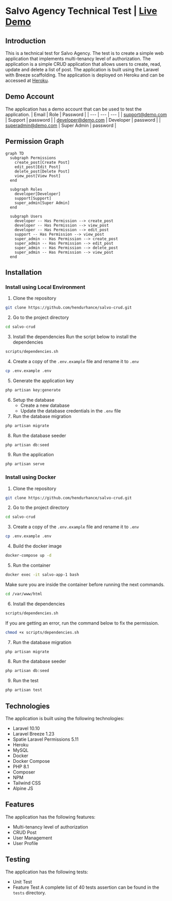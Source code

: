 # Salvo Agency Technical Test | [Live Demo](https://salvo-crud-f51bcc1d80d2.herokuapp.com/)
## Introduction
This is a technical test for Salvo Agency. The test is to create a simple web application that implements multi-tenancy level of authorization. The application is a simple CRUD application that allows users to create, read, update and delete a list of post. The application is built using the Laravel with Breeze scaffolding. The application is deployed on Heroku and can be accessed at [Heroku](https://salvo-crud-f51bcc1d80d2.herokuapp.com/).

## Demo Account
The application has a demo account that can be used to test the application. 
| Email | Role | Password |
| --- | --- | --- |
| support@demo.com | Support | password |
| developer@demo.com | Developer | password |
| superadmin@demo.com | Super Admin | password |

## Permission Graph
```mermaid
graph TD
  subgraph Permissions
    create_post[Create Post]
    edit_post[Edit Post]
    delete_post[Delete Post]
    view_post[View Post]
  end

  subgraph Roles
    developer[Developer]
    support[Support]
    super_admin[Super Admin]
  end

  subgraph Users
    developer -- Has Permission --> create_post
    developer -- Has Permission --> view_post
    developer -- Has Permission --> edit_post
    support -- Has Permission --> view_post
    super_admin -- Has Permission --> create_post
    super_admin -- Has Permission --> edit_post
    super_admin -- Has Permission --> delete_post
    super_admin -- Has Permission --> view_post
  end
```
## Installation
### Install using Local Environment
1. Clone the repository
```bash
git clone https://github.com/hendurhance/salvo-crud.git
```
2. Go to the project directory
```bash
cd salvo-crud
```
3. Install the dependencies
    Run the script below to install the dependencies
```bash
scripts/dependencies.sh
```
4. Create a copy of the `.env.example` file and rename it to `.env`
```bash
cp .env.example .env
```
5. Generate the application key
```bash
php artisan key:generate
```
6. Setup the database
    - Create a new database
    - Update the database credentials in the `.env` file
7. Run the database migration
```bash
php artisan migrate
```
8. Run the database seeder
```bash
php artisan db:seed
```
9. Run the application
```bash
php artisan serve
```

### Install using Docker
1. Clone the repository
```bash
git clone https://github.com/hendurhance/salvo-crud.git
```
2. Go to the project directory
```bash
cd salvo-crud
```
3. Create a copy of the `.env.example` file and rename it to `.env`
```bash
cp .env.example .env
```
4. Build the docker image
```bash
docker-compose up -d
```
5. Run the container
```bash
docker exec -it salvo-app-1 bash
```
Make sure you are inside the container before running the next commands.
```bash
cd /var/www/html
```
6. Install the dependencies
```bash
scripts/dependencies.sh
```
If you are getting an error, run the command below to fix the permission.
```bash
chmod +x scripts/dependencies.sh
```
7. Run the database migration
```bash
php artisan migrate
```
8. Run the database seeder
```bash
php artisan db:seed
```
9. Run the test
```bash
php artisan test
```

## Technologies
The application is built using the following technologies:
- Laravel 10.10
- Laravel Breeze 1.23
- Spatie Laravel Permissions 5.11
- Heroku
- MySQL
- Docker
- Docker Compose
- PHP 8.1
- Composer
- NPM
- Tailwind CSS
- Alpine JS

## Features
The application has the following features:
- Multi-tenancy level of authorization
- CRUD Post
- User Management
- User Profile

## Testing
The application has the following tests:
- Unit Test
- Feature Test
A complete list of 40 tests assertion can be found in the `tests` directory.
